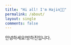 ```yaml
---
title: "Hi all! I'm Hajin👋🏻"
permalink: /about/
layout: single
comments: false
---
```


안녕하세요!방하진입니다.
